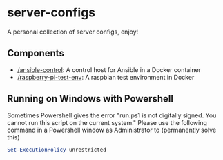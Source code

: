 # server-configs
A personal collection of server configs, enjoy!

## Components
* [/ansible-control](/ansible-control): A control host for Ansible in a Docker container
* [/raspberry-pi-test-env](/raspberry-pi-test-env): A raspbian test environment in Docker

## Running on Windows with Powershell
Sometimes Powershell gives the error "run.ps1 is not digitally signed. You cannot run this script on the current system."
Please use the following command in a Powershell window as Administrator to (permanently solve this)
```powershell
Set-ExecutionPolicy unrestricted
```
